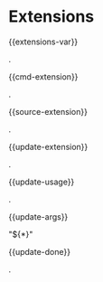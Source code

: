 # Extensions

{{extensions-var}}

.

{{cmd-extension}}

.

{{source-extension}}

.

{{update-extension}}

.

{{update-usage}}

.

{{update-args}}

"${*}"

{{update-done}}

.

